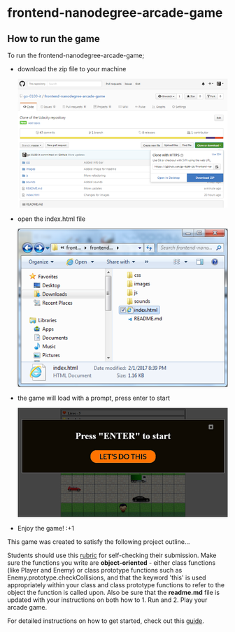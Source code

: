 frontend-nanodegree-arcade-game
===============================

## How to run the game

To run the frontend-nanodegree-arcade-game;
* download the zip file to your machine

  ![Zip file download image](images/Zip_file_download.png)
  
* open the index.html file

  ![Index.html file open image](images/Index_file_open.png)
  
* the game will load with a prompt, press enter to start

  ![Game start prompt image](images/Start_prompt.png)
  
* Enjoy the game! :+1

This game was created to satisfy the following project outline...

Students should use this [rubric](https://review.udacity.com/#!/projects/2696458597/rubric) for self-checking their submission. Make sure the functions you write are **object-oriented** - either class functions (like Player and Enemy) or class prototype functions such as Enemy.prototype.checkCollisions, and that the keyword 'this' is used appropriately within your class and class prototype functions to refer to the object the function is called upon. Also be sure that the **readme.md** file is updated with your instructions on both how to 1. Run and 2. Play your arcade game.

For detailed instructions on how to get started, check out this [guide](https://docs.google.com/document/d/1v01aScPjSWCCWQLIpFqvg3-vXLH2e8_SZQKC8jNO0Dc/pub?embedded=true).

